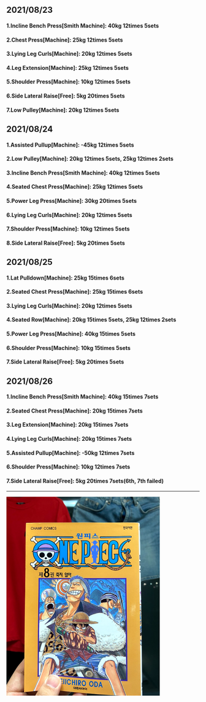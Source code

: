 ## 2021/08/23
#### 1.Incline Bench Press\[Smith Machine\]: 40kg 12times 5sets
#### 2.Chest Press\[Machine\]: 25kg 12times 5sets
#### 3.Lying Leg Curls\[Machine\]: 20kg 12times 5sets
#### 4.Leg Extension\[Machine\]: 25kg 12times 5sets
#### 5.Shoulder Press\[Machine\]: 10kg 12times 5sets
#### 6.Side Lateral Raise\[Free\]: 5kg 20times 5sets
#### 7.Low Pulley\[Machine\]: 20kg 12times 5sets

## 2021/08/24
#### 1.Assisted Pullup\[Machine\]: -45kg 12times 5sets
#### 2.Low Pulley\[Machine\]: 20kg 12times 5sets, 25kg 12times 2sets
#### 3.Incline Bench Press\[Smith Machine\]: 40kg 12times 5sets
#### 4.Seated Chest Press\[Machine\]: 25kg 12times 5sets
#### 5.Power Leg Press\[Machine\]: 30kg 20times 5sets
#### 6.Lying Leg Curls\[Machine\]: 20kg 12times 5sets
#### 7.Shoulder Press\[Machine\]: 10kg 12times 5sets
#### 8.Side Lateral Raise\[Free\]: 5kg 20times 5sets


## 2021/08/25
#### 1.Lat Pulldown\[Machine\]: 25kg 15times 6sets
#### 2.Seated Chest Press\[Machine\]: 25kg 15times 6sets
#### 3.Lying Leg Curls\[Machine\]: 20kg 12times 5sets
#### 4.Seated Row\[Machine\]: 20kg 15times 5sets, 25kg 12times 2sets
#### 5.Power Leg Press\[Machine\]: 40kg 15times 5sets
#### 6.Shoulder Press\[Machine\]: 10kg 15times 5sets
#### 7.Side Lateral Raise\[Free\]: 5kg 20times 5sets


## 2021/08/26
#### 1.Incline Bench Press\[Smith Machine\]: 40kg 15times 7sets
#### 2.Seated Chest Press\[Machine\]: 20kg 15times 7sets
#### 3.Leg Extension\[Machine\]: 20kg 15times 7sets
#### 4.Lying Leg Curls\[Machine\]: 20kg 15times 7sets
#### 5.Assisted Pullup\[Machine\]: -50kg 12times 7sets
#### 6.Shoulder Press\[Machine\]: 10kg 12times 7sets
#### 7.Side Lateral Raise\[Free\]: 5kg 20times 7sets(6th, 7th failed)


---
<img src='./_resources/__008.png' width='400px' />
